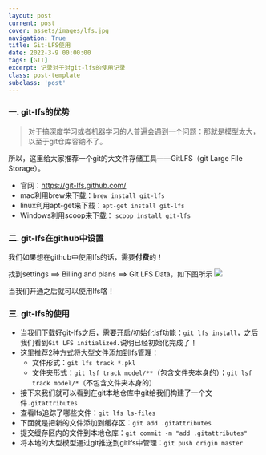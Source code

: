 ```yaml
---
layout: post
current: post
cover: assets/images/lfs.jpg
navigation: True
title: Git-LFS使用
date: 2022-3-9 00:00:00
tags: [GIT]
excerpt: 记录对于对git-lfs的使用记录
class: post-template
subclass: 'post'
---
```



### 一. git-lfs的优势

> 对于搞深度学习或者机器学习的人普遍会遇到一个问题：那就是模型太大，以至于git仓库容纳不了。

所以，这里给大家推荐一个git的大文件存储工具——GitLFS（git Large File Storage）。
* 官网：https://git-lfs.github.com/
* mac利用brew来下载：`brew install git-lfs`
* linux利用apt-get来下载：`apt-get install git-lfs`
* Windows利用scoop来下载： `scoop install git-lfs`

### 二. git-lfs在github中设置
我们如果想在github中使用lfs的话，需要**付费**的！

找到settings ==> Billing and plans ==> Git LFS Data，如下图所示
![](/git-lfs/lfs.png)

当我们开通之后就可以使用lfs咯！

### 三. git-lfs的使用
* 当我们下载好git-lfs之后，需要开启/初始化lsf功能：`git lfs install`，之后我们看到`Git LFS initialized.`说明已经初始化完成了！
* 这里推荐2种方式将大型文件添加到lfs管理：
  * 文件形式：`git lfs track *.pkl`
  * 文件夹形式：`git lsf track model/**`（包含文件夹本身的）；`git lsf track model/*`（不包含文件夹本身的）
* 接下来我们就可以看到在git本地仓库中git给我们构建了一个文件`.gitattributes`
* 查看lfs追踪了哪些文件：`git lfs ls-files`
* 下面就是把新的文件添加到缓存区：`git add .gitattributes`
* 提交缓存区内的文件到本地仓库：`git commit -m "add .gitattributes"`
* 将本地的大型模型通过git推送到gitlfs中管理：`git push origin master`
